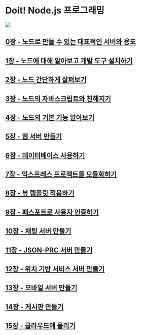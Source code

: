 # Doit! Node.js 프로그래밍

![](https://grm-project-template-bucket.s3.ap-northeast-2.amazonaws.com/lecture/lec_dAhYb_1554173468595/coverImage.png?_=1554261711057)

## [0장 - 노드로 만들 수 있는 대표적인 서버와 용도](c0/C0.md)

## [1장 - 노드에 대해 알아보고 개발 도구 설치하기](c1/C1.md)

## [2장 - 노드 간단하게 살펴보기](c2/C2.md)

## [3장 - 노드의 자바스크립트와 친해지기](c3/c3.md)

## [4장 - 노드의 기본 기능 알아보기](c4/c4.md)

## [5장 - 웹 서버 만들기](c5/c5.md)

## [6장 - 데이터베이스 사용하기](c6/c6.md)

## [7장 - 익스프레스 프로젝트를 모듈화하기](c7/c7.md)

## [8장 - 뷰 템플릿 적용하기](c8/c8.md)

## [9장 - 패스포트로 사용자 인증하기](c9/c9.md)

## [10장 - 채팅 서버 만들기](c10/c10.md)

## [11장 - JSON-PRC 서버 만들기](c11/c11.md)

## [12장 - 위치 기반 서비스 서버 만들기](c12/c12.md)

## [13장 - 모바일 서버 만들기](c13/c13.md)

## [14장 - 게시판 만들기](c14/c14.md)

## [15장 - 클라우드에 올리기](c15/c15.md)
